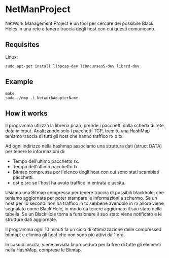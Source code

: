 # NetManProject
NetWork Management Project è un tool per cercare dei possibile Black Holes in una rete e tenere traccia degli host con cui questi comunicano.

## Requisites
Linux:
```
sudo apt-get install libpcap-dev libncurses5-dev librrd-dev
```

## Example
```
make
sudo ./nmp -i NetworkAdapterName
```

## How it works
Il programma utilizza la libreria pcap, prende i pacchetti dalla scheda di rete data in input. 
Analizzando solo i pacchetti TCP, tramite una HashMap teniamo traccia di tutti gli host che hanno traffico rx o tx.

Ad ogni indirizzo nella hashmap associamo una struttura dati (struct DATA) per tenere le informazioni di:
- Tempo dell'ultimo pacchetto rx.
- Tempo dell'ultimo pacchetto tx.
- Bitmap compressa per l'elenco degli host con cui sono stati scambiati pacchetti.
- dst e src se l'host ha avuto traffico in entrata o uscita.

Usiamo una Bitmap compressa per tenere traccia di possibili blackhole, che teniamo aggiornata per poter stampare le informazioni a schermo.
Se un  host per 10 secondi non ha traffico in tx sebbene avendolo in rx allora viene segnalato come Black Hole, in modo da tenere aggiornato il suo stato nella tabella.
Se un BlackHole torna a funzionare il suo stato viene notificato e le strutture dati aggiornate.

Il programma ogni 10 minuti fa un ciclo di ottimizzazione delle compressed bitmap, e elimina gli host che non sono più attivi da 1 ora.

In caso di uscita, viene avviata la procedura per la free di tutte gli elementi nella HashMap, comprese le Bitmap.  
